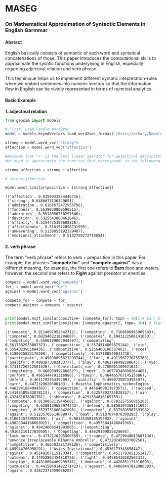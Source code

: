# MASEG

### On Mathematical Approximation of Syntactic Elements in English Garmmar

#### Abstact

English basically consists of semantic of each word and syntatical concatenations of those. This paper introduces the computational skills to approximate the sysntic functions underylying in English, especially regarding adjectival relation and verb phrase.

This techinique helps us to implement different syntatic intepretation-rules when we embed sentences into numeric vectors so that the information flow in English can be vividly represented in terms of numrical analytics. 

#### Basic Example

**1. adjectival relation**


```python
from gensim import models
```


```python
# First, Load Google Word2Vec
model = models.KeyedVectors.load_word2vec_format('/Users/zachary/Downloads/GoogleNews-vectors-negative300.bin', binary=True)
```


```python
strong = model.word_vec("strong")
affection = model.word_vec("affection")
```


```python
##Assume that "+" is the best linear operator for adjectival descrpiton
#we need to approximate the function that corresponds to the following '+' operation. 

strong_affection = strong + affection 
```


```python
# strong_affection
```


```python
model.most_similar(positive = [strong_affection])
```




    [('affection', 0.8356942534446716),
     ('strong', 0.6486073136329651),
     ('admiration', 0.6161672472953796),
     ('fondness', 0.5639020800590515),
     ('adoration', 0.5518056750297546),
     ('devotion', 0.5325543880462646),
     ('affinity', 0.5254735350608826),
     ('affectionate', 0.5161572098731995),
     ('unwavering', 0.5138853192329407),
     ('emotional_attachment', 0.5132750272750854)]



#### 2. verb phrase

The term "verb phrase" refers to verb + preposition in this paper. For example, the phrases **"compete for"** and **"compete against"** has a differnet meaning, for example, the first one refers to **Earn** food and waters, however, the second one refers to **Fight** against predator or enemies.


```python
compete = model.word_vec("compete")
for_ = model.word_vec("for")
against = model.word_vec("against")

compete_for = compete + for_
compete_against = compete + against


print(model.most_similar(positive= [compete_for], topn = 30)) # Earn Sth
print(model.most_similar(positive= [compete_against], topn= 30)) # fight 
```

    [('compete', 0.9114097952842712), ('competing', 0.7168686985969543), ('competed', 0.6029462218284607), ('competes', 0.5943122506141663), ('Competing', 0.5690189003944397), ('competiting', 0.5617682933807373), ('competition', 0.5574514865875244), ('vie', 0.555402398109436), ('competitive', 0.5256400108337402), ('excel', 0.5188025832176208), ('competitively', 0.517188549041748), ('participate', 0.49898895621299744), ('for', 0.4911567270755768), ('qualify', 0.4883973002433777), ('play', 0.4861796498298645), ('vye', 0.47311726212501526), ('Contestants_vie', 0.4700601100921631), ('competeing', 0.468980997800827), ('meet', 0.46778348088264465), ('perform', 0.4665444791316986), ('towin', 0.46446576714515686), ('defend', 0.461179256439209), ('qualifiy', 0.4500739872455597), ('earn', 0.4472329020500183), ('Rosetta_Inpharmatics_technologies', 0.4462941884994507), ('compettion', 0.4456409811973572), ('succeed', 0.44148489832878113), ('compeition', 0.43257802724838257), ('win', 0.432461678981781), ('showcase', 0.4291384816169739)]
    [('compete', 0.8138852119445801), ('against', 0.6782257556915283), ('competing', 0.6208139657974243), ('defend', 0.5850394368171692), ('competes', 0.5573731660842896), ('competed', 0.5379895567893982), ('againt', 0.5123570561408997), ('beat', 0.5107874870300293), ('play', 0.5106145739555359), ('win', 0.5033345818519592), ('agaisnt', 0.49825844168663025), ('competition', 0.49575841426849365), ('agianst', 0.49424609541893005), ('competiting', 0.49165210127830505), ('Competing', 0.48029109835624695), ('lock_horns', 0.4732126295566559), ('trounce', 0.4729048013687134), ('Beyonce_Irreplaceable_Rihanna_Umbrella', 0.47220245003700256), ('competitive', 0.466503381729126), ('competitively', 0.465944766998291), ('Asics_Invitational', 0.4536173343658447), ('aginst', 0.4514920711517334), ('compettion', 0.4511793851852417), ('outswam', 0.44952863454818726), ('fight', 0.4458543658256531), ('outplay', 0.44318604469299316), ('dominate', 0.4420851171016693), ('outmuscle', 0.44158491492271423), ('aganst', 0.44060447812080383), ('agains', 0.4382237195968628)]

